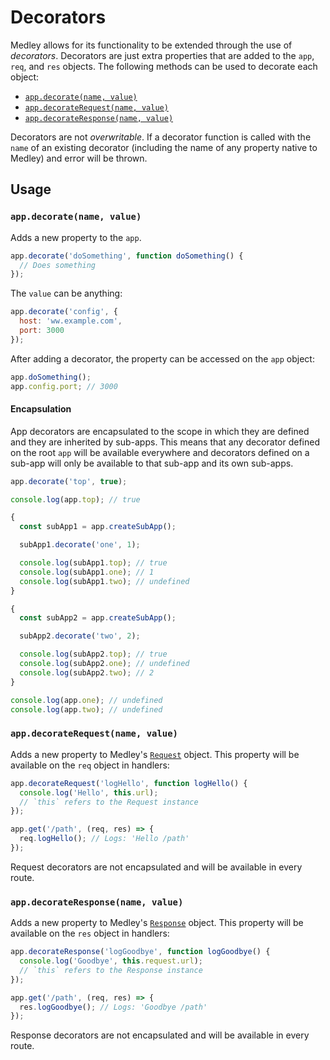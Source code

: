 # Decorators

Medley allows for its functionality to be extended through the use of *decorators*.
Decorators are just extra properties that are added to the `app`, `req`, and `res`
objects. The following methods can be used to decorate each object:

+ [`app.decorate(name, value)`](#decorate)
+ [`app.decorateRequest(name, value)`](#decorate-request)
+ [`app.decorateResponse(name, value)`](#decorate-response)

Decorators are not *overwritable*. If a decorator function is called with the `name` of an existing
decorator (including the name of any property native to Medley) and error will be thrown.


## Usage

<a id="decorate"></a>
### `app.decorate(name, value)`

Adds a new property to the `app`.

```js
app.decorate('doSomething', function doSomething() {
  // Does something
});
```

The `value` can be anything:

```js
app.decorate('config', {
  host: 'ww.example.com',
  port: 3000
});
```

After adding a decorator, the property can be accessed on the `app` object:

```js
app.doSomething();
app.config.port; // 3000
```

#### Encapsulation

App decorators are encapsulated to the scope in which they are defined and they are
inherited by sub-apps. This means that any decorator defined on the root `app`
will be available everywhere and decorators defined on a sub-app will only
be available to that sub-app and its own sub-apps.

```js
app.decorate('top', true);

console.log(app.top); // true

{
  const subApp1 = app.createSubApp();

  subApp1.decorate('one', 1);

  console.log(subApp1.top); // true
  console.log(subApp1.one); // 1
  console.log(subApp1.two); // undefined
}

{
  const subApp2 = app.createSubApp();

  subApp2.decorate('two', 2);

  console.log(subApp2.top); // true
  console.log(subApp2.one); // undefined
  console.log(subApp2.two); // 2
}

console.log(app.one); // undefined
console.log(app.two); // undefined
```

<a id="decorate-request"></a>
### `app.decorateRequest(name, value)`

Adds a new property to Medley's [`Request`](Request.md) object. This property
will be available on the `req` object in handlers:

```js
app.decorateRequest('logHello', function logHello() {
  console.log('Hello', this.url);
  // `this` refers to the Request instance
});

app.get('/path', (req, res) => {
  req.logHello(); // Logs: 'Hello /path'
});
```

Request decorators are not encapsulated and will be available in every route.

<a id="decorate-response"></a>
### `app.decorateResponse(name, value)`

Adds a new property to Medley's [`Response`](Response.md) object. This property
will be available on the `res` object in handlers:

```js
app.decorateResponse('logGoodbye', function logGoodbye() {
  console.log('Goodbye', this.request.url);
  // `this` refers to the Response instance
});

app.get('/path', (req, res) => {
  res.logGoodbye(); // Logs: 'Goodbye /path'
});
```

Response decorators are not encapsulated and will be available in every route.

